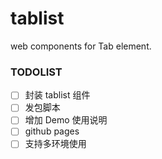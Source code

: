 # tablist
web components for Tab element.

### TODOLIST
- [ ] 封装 tablist 组件
- [ ] 发包脚本
- [ ] 增加 Demo 使用说明
- [ ] github pages
- [ ] 支持多环境使用
